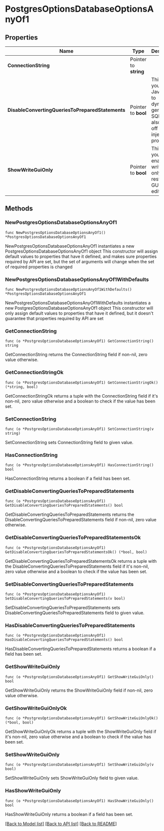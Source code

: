 # PostgresOptionsDatabaseOptionsAnyOf1

## Properties

Name | Type | Description | Notes
------------ | ------------- | ------------- | -------------
**ConnectionString** | Pointer to **string** |  | [optional] 
**DisableConvertingQueriesToPreparedStatements** | Pointer to **bool** | This allows you to use Javascript to dynamically generate SQL but also turns off SQL injection protection. | [optional] 
**ShowWriteGuiOnly** | Pointer to **bool** | This allows you to enable writing via only the restrictive GUI query editor. | [optional] 

## Methods

### NewPostgresOptionsDatabaseOptionsAnyOf1

`func NewPostgresOptionsDatabaseOptionsAnyOf1() *PostgresOptionsDatabaseOptionsAnyOf1`

NewPostgresOptionsDatabaseOptionsAnyOf1 instantiates a new PostgresOptionsDatabaseOptionsAnyOf1 object
This constructor will assign default values to properties that have it defined,
and makes sure properties required by API are set, but the set of arguments
will change when the set of required properties is changed

### NewPostgresOptionsDatabaseOptionsAnyOf1WithDefaults

`func NewPostgresOptionsDatabaseOptionsAnyOf1WithDefaults() *PostgresOptionsDatabaseOptionsAnyOf1`

NewPostgresOptionsDatabaseOptionsAnyOf1WithDefaults instantiates a new PostgresOptionsDatabaseOptionsAnyOf1 object
This constructor will only assign default values to properties that have it defined,
but it doesn't guarantee that properties required by API are set

### GetConnectionString

`func (o *PostgresOptionsDatabaseOptionsAnyOf1) GetConnectionString() string`

GetConnectionString returns the ConnectionString field if non-nil, zero value otherwise.

### GetConnectionStringOk

`func (o *PostgresOptionsDatabaseOptionsAnyOf1) GetConnectionStringOk() (*string, bool)`

GetConnectionStringOk returns a tuple with the ConnectionString field if it's non-nil, zero value otherwise
and a boolean to check if the value has been set.

### SetConnectionString

`func (o *PostgresOptionsDatabaseOptionsAnyOf1) SetConnectionString(v string)`

SetConnectionString sets ConnectionString field to given value.

### HasConnectionString

`func (o *PostgresOptionsDatabaseOptionsAnyOf1) HasConnectionString() bool`

HasConnectionString returns a boolean if a field has been set.

### GetDisableConvertingQueriesToPreparedStatements

`func (o *PostgresOptionsDatabaseOptionsAnyOf1) GetDisableConvertingQueriesToPreparedStatements() bool`

GetDisableConvertingQueriesToPreparedStatements returns the DisableConvertingQueriesToPreparedStatements field if non-nil, zero value otherwise.

### GetDisableConvertingQueriesToPreparedStatementsOk

`func (o *PostgresOptionsDatabaseOptionsAnyOf1) GetDisableConvertingQueriesToPreparedStatementsOk() (*bool, bool)`

GetDisableConvertingQueriesToPreparedStatementsOk returns a tuple with the DisableConvertingQueriesToPreparedStatements field if it's non-nil, zero value otherwise
and a boolean to check if the value has been set.

### SetDisableConvertingQueriesToPreparedStatements

`func (o *PostgresOptionsDatabaseOptionsAnyOf1) SetDisableConvertingQueriesToPreparedStatements(v bool)`

SetDisableConvertingQueriesToPreparedStatements sets DisableConvertingQueriesToPreparedStatements field to given value.

### HasDisableConvertingQueriesToPreparedStatements

`func (o *PostgresOptionsDatabaseOptionsAnyOf1) HasDisableConvertingQueriesToPreparedStatements() bool`

HasDisableConvertingQueriesToPreparedStatements returns a boolean if a field has been set.

### GetShowWriteGuiOnly

`func (o *PostgresOptionsDatabaseOptionsAnyOf1) GetShowWriteGuiOnly() bool`

GetShowWriteGuiOnly returns the ShowWriteGuiOnly field if non-nil, zero value otherwise.

### GetShowWriteGuiOnlyOk

`func (o *PostgresOptionsDatabaseOptionsAnyOf1) GetShowWriteGuiOnlyOk() (*bool, bool)`

GetShowWriteGuiOnlyOk returns a tuple with the ShowWriteGuiOnly field if it's non-nil, zero value otherwise
and a boolean to check if the value has been set.

### SetShowWriteGuiOnly

`func (o *PostgresOptionsDatabaseOptionsAnyOf1) SetShowWriteGuiOnly(v bool)`

SetShowWriteGuiOnly sets ShowWriteGuiOnly field to given value.

### HasShowWriteGuiOnly

`func (o *PostgresOptionsDatabaseOptionsAnyOf1) HasShowWriteGuiOnly() bool`

HasShowWriteGuiOnly returns a boolean if a field has been set.


[[Back to Model list]](../README.md#documentation-for-models) [[Back to API list]](../README.md#documentation-for-api-endpoints) [[Back to README]](../README.md)


